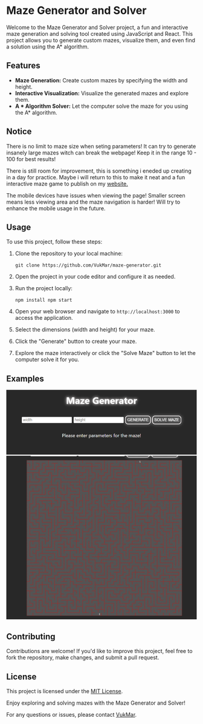 # Maze Generator and Solver

Welcome to the Maze Generator and Solver project, a fun and interactive maze generation and solving tool created using JavaScript and React. This project allows you to generate custom mazes, visualize them, and even find a solution using the A* algorithm.

## Features

- **Maze Generation:** Create custom mazes by specifying the width and height.
- **Interactive Visualization:** Visualize the generated mazes and explore them.
- **A * Algorithm Solver:** Let the computer solve the maze for you using the A* algorithm.

## Notice

There is no limit to maze size when seting parameters! It can try to generate insanely large mazes witch can break the webpage! Keep it in the range 10 - 100 for best results!

There is still room for improvement, this is something i eneded up creating in a day for practice. Maybe i will return to this to make it neat and a fun interactive maze game to publish on my [website.](https://vukmaric.rs)

The mobile devices have issues when viewing the page! Smaller screen means less viewing area and the maze navigation is harder!
Will try to enhance the mobile usage in the future.

## Usage

To use this project, follow these steps:

1. Clone the repository to your local machine:

    ```
    git clone https://github.com/VukMar/maze-generator.git
    ```

2. Open the project in your code editor and configure it as needed.

3. Run the project locally:

    ```
    npm install npm start
    ```

4. Open your web browser and navigate to `http://localhost:3000` to access the application.

5. Select the dimensions (width and height) for your maze.

7. Click the "Generate" button to create your maze.

8. Explore the maze interactively or click the "Solve Maze" button to let the computer solve it for you.

## Examples

<img src="example1.png" width=600> 

<img src="example2.png" width=600>

## Contributing

Contributions are welcome! If you'd like to improve this project, feel free to fork the repository, make changes, and submit a pull request.

## License

This project is licensed under the [MIT License](LICENSE).

Enjoy exploring and solving mazes with the Maze Generator and Solver!

For any questions or issues, please contact [VukMar](https://github.com/VukMar).
